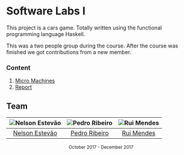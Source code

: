 [micro-machines]: https://gitlab.com/mieiuminho/LI1/micro-machines
[report]: https://gitlab.com/mieiuminho/LI1/report

# Software Labs I

This project is a cars game. Totally written using the functional programming
language Haskell.

This was a two people group during the course. After the course was finished we
got contributions from a new member.

### Content

1. [Micro Machines][micro-machines]
2. [Report][report]

## Team

![Nelson Estevão][nelson-pic] | ![Pedro Ribeiro][pedro-pic] | ![Rui Mendes][rui-pic]
:---: | :---: | :---:
[Nelson Estevão][nelson] | [Pedro Ribeiro][pedro] | [Rui Mendes][rui]

[nelson]: https://github.com/nelsonmestevao
[nelson-pic]: https://github.com/nelsonmestevao.png?size=120
[pedro]: https://github.com/pedroagribeiro
[pedro-pic]: https://github.com/pedroagribeiro.png?size=120
[rui]: https://github.com/ruimendes29
[rui-pic]: https://github.com/ruimendes29.png?size=120

<div align="center">
  <sub>October 2017 - December 2017</sub>
</div>
